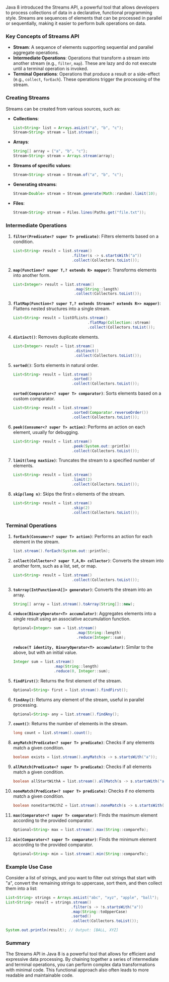 Java 8 introduced the Streams API, a powerful tool that allows developers to process collections of data in a declarative, functional programming style. Streams are sequences of elements that can be processed in parallel or sequentially, making it easier to perform bulk operations on data.

### Key Concepts of Streams API

- **Stream**: A sequence of elements supporting sequential and parallel aggregate operations.
- **Intermediate Operations**: Operations that transform a stream into another stream (e.g., `filter`, `map`). These are lazy and do not execute until a terminal operation is invoked.
- **Terminal Operations**: Operations that produce a result or a side-effect (e.g., `collect`, `forEach`). These operations trigger the processing of the stream.

### Creating Streams

Streams can be created from various sources, such as:
- **Collections**: 
  ```java
  List<String> list = Arrays.asList("a", "b", "c");
  Stream<String> stream = list.stream();
  ```
- **Arrays**:
  ```java
  String[] array = {"a", "b", "c"};
  Stream<String> stream = Arrays.stream(array);
  ```
- **Streams of specific values**:
  ```java
  Stream<String> stream = Stream.of("a", "b", "c");
  ```
- **Generating streams**:
  ```java
  Stream<Double> stream = Stream.generate(Math::random).limit(10);
  ```
- **Files**:
  ```java
  Stream<String> stream = Files.lines(Paths.get("file.txt"));
  ```

### Intermediate Operations

1. **`filter(Predicate<? super T> predicate)`**:
   Filters elements based on a condition.
   ```java
   List<String> result = list.stream()
                             .filter(s -> s.startsWith("a"))
                             .collect(Collectors.toList());
   ```

2. **`map(Function<? super T,? extends R> mapper)`**:
   Transforms elements into another form.
   ```java
   List<Integer> result = list.stream()
                              .map(String::length)
                              .collect(Collectors.toList());
   ```

3. **`flatMap(Function<? super T,? extends Stream<? extends R>> mapper)`**:
   Flattens nested structures into a single stream.
   ```java
   List<String> result = listOfLists.stream()
                                    .flatMap(Collection::stream)
                                    .collect(Collectors.toList());
   ```

4. **`distinct()`**:
   Removes duplicate elements.
   ```java
   List<Integer> result = list.stream()
                              .distinct()
                              .collect(Collectors.toList());
   ```

5. **`sorted()`**:
   Sorts elements in natural order.
   ```java
   List<String> result = list.stream()
                             .sorted()
                             .collect(Collectors.toList());
   ```

   **`sorted(Comparator<? super T> comparator)`**:
   Sorts elements based on a custom comparator.
   ```java
   List<String> result = list.stream()
                             .sorted(Comparator.reverseOrder())
                             .collect(Collectors.toList());
   ```

6. **`peek(Consumer<? super T> action)`**:
   Performs an action on each element, usually for debugging.
   ```java
   List<String> result = list.stream()
                             .peek(System.out::println)
                             .collect(Collectors.toList());
   ```

7. **`limit(long maxSize)`**:
   Truncates the stream to a specified number of elements.
   ```java
   List<String> result = list.stream()
                             .limit(2)
                             .collect(Collectors.toList());
   ```

8. **`skip(long n)`**:
   Skips the first `n` elements of the stream.
   ```java
   List<String> result = list.stream()
                             .skip(2)
                             .collect(Collectors.toList());
   ```

### Terminal Operations

1. **`forEach(Consumer<? super T> action)`**:
   Performs an action for each element in the stream.
   ```java
   list.stream().forEach(System.out::println);
   ```

2. **`collect(Collector<? super T,A,R> collector)`**:
   Converts the stream into another form, such as a list, set, or map.
   ```java
   List<String> result = list.stream()
                             .collect(Collectors.toList());
   ```

3. **`toArray(IntFunction<A[]> generator)`**:
   Converts the stream into an array.
   ```java
   String[] array = list.stream().toArray(String[]::new);
   ```

4. **`reduce(BinaryOperator<T> accumulator)`**:
   Aggregates elements into a single result using an associative accumulation function.
   ```java
   Optional<Integer> sum = list.stream()
                               .map(String::length)
                               .reduce(Integer::sum);
   ```

   **`reduce(T identity, BinaryOperator<T> accumulator)`**:
   Similar to the above, but with an initial value.
   ```java
   Integer sum = list.stream()
                     .map(String::length)
                     .reduce(0, Integer::sum);
   ```

5. **`findFirst()`**:
   Returns the first element of the stream.
   ```java
   Optional<String> first = list.stream().findFirst();
   ```

6. **`findAny()`**:
   Returns any element of the stream, useful in parallel processing.
   ```java
   Optional<String> any = list.stream().findAny();
   ```

7. **`count()`**:
   Returns the number of elements in the stream.
   ```java
   long count = list.stream().count();
   ```

8. **`anyMatch(Predicate<? super T> predicate)`**:
   Checks if any elements match a given condition.
   ```java
   boolean exists = list.stream().anyMatch(s -> s.startsWith("a"));
   ```

9. **`allMatch(Predicate<? super T> predicate)`**:
   Checks if all elements match a given condition.
   ```java
   boolean allStartWithA = list.stream().allMatch(s -> s.startsWith("a"));
   ```

10. **`noneMatch(Predicate<? super T> predicate)`**:
    Checks if no elements match a given condition.
    ```java
    boolean noneStartWithZ = list.stream().noneMatch(s -> s.startsWith("z"));
    ```

11. **`max(Comparator<? super T> comparator)`**:
    Finds the maximum element according to the provided comparator.
    ```java
    Optional<String> max = list.stream().max(String::compareTo);
    ```

12. **`min(Comparator<? super T> comparator)`**:
    Finds the minimum element according to the provided comparator.
    ```java
    Optional<String> min = list.stream().min(String::compareTo);
    ```

### Example Use Case

Consider a list of strings, and you want to filter out strings that start with "a", convert the remaining strings to uppercase, sort them, and then collect them into a list:

```java
List<String> strings = Arrays.asList("abc", "xyz", "apple", "ball");
List<String> result = strings.stream()
                             .filter(s -> !s.startsWith("a"))
                             .map(String::toUpperCase)
                             .sorted()
                             .collect(Collectors.toList());

System.out.println(result); // Output: [BALL, XYZ]
```

### Summary

The Streams API in Java 8 is a powerful tool that allows for efficient and expressive data processing. By chaining together a series of intermediate and terminal operations, you can perform complex data transformations with minimal code. This functional approach also often leads to more readable and maintainable code.

